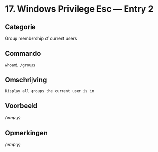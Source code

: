 # 17. Windows Privilege Esc — Entry 2

## Categorie

Group membership of current users

## Commando

```
whoami /groups
```

## Omschrijving

```
Display all groups the current user is in
```

## Voorbeeld

_(empty)_

## Opmerkingen

_(empty)_

